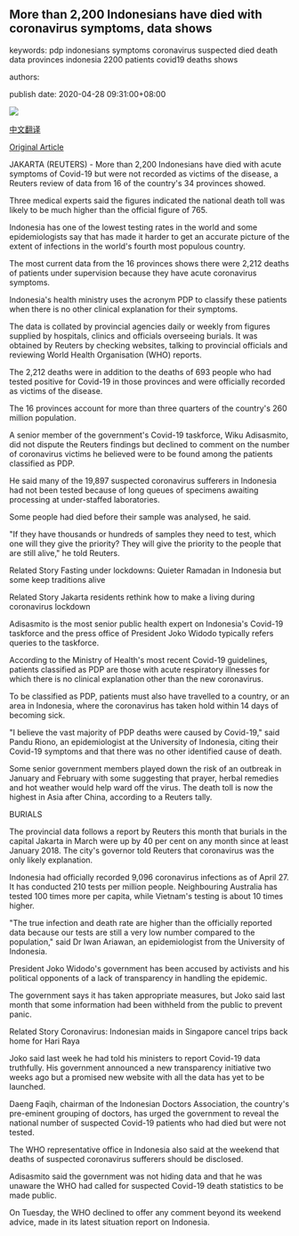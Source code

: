 ## More than 2,200 Indonesians have died with coronavirus symptoms, data shows

keywords: pdp indonesians symptoms coronavirus suspected died death data provinces indonesia 2200 patients covid19 deaths shows

authors: 

publish date: 2020-04-28 09:31:00+08:00

![](https://www.straitstimes.com/sites/default/files/styles/x_large/public/articles/2020/04/28/ab_testing_280420.jpg?itok=TRKyJRMB)

[中文翻译](More%20than%202%2C200%20Indonesians%20have%20died%20with%20coronavirus%20symptoms%2C%20data%20shows_zh.md)

[Original Article](https://www.straitstimes.com/asia/se-asia/more-than-2200-indonesians-have-died-with-coronavirus-symptoms-data-shows)

JAKARTA (REUTERS) - More than 2,200 Indonesians have died with acute symptoms of Covid-19 but were not recorded as victims of the disease, a Reuters review of data from 16 of the country's 34 provinces showed.

Three medical experts said the figures indicated the national death toll was likely to be much higher than the official figure of 765.

Indonesia has one of the lowest testing rates in the world and some epidemiologists say that has made it harder to get an accurate picture of the extent of infections in the world's fourth most populous country.

The most current data from the 16 provinces shows there were 2,212 deaths of patients under supervision because they have acute coronavirus symptoms.

Indonesia's health ministry uses the acronym PDP to classify these patients when there is no other clinical explanation for their symptoms.

The data is collated by provincial agencies daily or weekly from figures supplied by hospitals, clinics and officials overseeing burials. It was obtained by Reuters by checking websites, talking to provincial officials and reviewing World Health Organisation (WHO) reports.

The 2,212 deaths were in addition to the deaths of 693 people who had tested positive for Covid-19 in those provinces and were officially recorded as victims of the disease.

The 16 provinces account for more than three quarters of the country's 260 million population.

A senior member of the government's Covid-19 taskforce, Wiku Adisasmito, did not dispute the Reuters findings but declined to comment on the number of coronavirus victims he believed were to be found among the patients classified as PDP.

He said many of the 19,897 suspected coronavirus sufferers in Indonesia had not been tested because of long queues of specimens awaiting processing at under-staffed laboratories.

Some people had died before their sample was analysed, he said.

"If they have thousands or hundreds of samples they need to test, which one will they give the priority? They will give the priority to the people that are still alive," he told Reuters.

Related Story Fasting under lockdowns: Quieter Ramadan in Indonesia but some keep traditions alive

Related Story Jakarta residents rethink how to make a living during coronavirus lockdown

Adisasmito is the most senior public health expert on Indonesia's Covid-19 taskforce and the press office of President Joko Widodo typically refers queries to the taskforce.

According to the Ministry of Health's most recent Covid-19 guidelines, patients classified as PDP are those with acute respiratory illnesses for which there is no clinical explanation other than the new coronavirus.

To be classified as PDP, patients must also have travelled to a country, or an area in Indonesia, where the coronavirus has taken hold within 14 days of becoming sick.

"I believe the vast majority of PDP deaths were caused by Covid-19," said Pandu Riono, an epidemiologist at the University of Indonesia, citing their Covid-19 symptoms and that there was no other identified cause of death.

Some senior government members played down the risk of an outbreak in January and February with some suggesting that prayer, herbal remedies and hot weather would help ward off the virus. The death toll is now the highest in Asia after China, according to a Reuters tally.

BURIALS

The provincial data follows a report by Reuters this month that burials in the capital Jakarta in March were up by 40 per cent on any month since at least January 2018. The city's governor told Reuters that coronavirus was the only likely explanation.

Indonesia had officially recorded 9,096 coronavirus infections as of April 27. It has conducted 210 tests per million people. Neighbouring Australia has tested 100 times more per capita, while Vietnam's testing is about 10 times higher.

"The true infection and death rate are higher than the officially reported data because our tests are still a very low number compared to the population," said Dr Iwan Ariawan, an epidemiologist from the University of Indonesia.

President Joko Widodo's government has been accused by activists and his political opponents of a lack of transparency in handling the epidemic.

The government says it has taken appropriate measures, but Joko said last month that some information had been withheld from the public to prevent panic.

Related Story Coronavirus: Indonesian maids in Singapore cancel trips back home for Hari Raya

Joko said last week he had told his ministers to report Covid-19 data truthfully. His government announced a new transparency initiative two weeks ago but a promised new website with all the data has yet to be launched.

Daeng Faqih, chairman of the Indonesian Doctors Association, the country's pre-eminent grouping of doctors, has urged the government to reveal the national number of suspected Covid-19 patients who had died but were not tested.

The WHO representative office in Indonesia also said at the weekend that deaths of suspected coronavirus sufferers should be disclosed.

Adisasmito said the government was not hiding data and that he was unaware the WHO had called for suspected Covid-19 death statistics to be made public.

On Tuesday, the WHO declined to offer any comment beyond its weekend advice, made in its latest situation report on Indonesia.